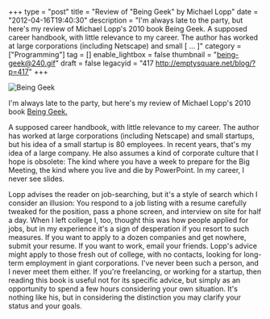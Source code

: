 +++
type = "post"
title = "Review of \"Being Geek\" by Michael Lopp"
date = "2012-04-16T19:40:30"
description = "I'm always late to the party, but here's my review of Michael Lopp's 2010 book Being Geek. A supposed career handbook, with little relevance to my career. The author has worked at large corporations (including Netscape) and small [ ... ]"
category = ["Programming"]
tag = []
enable_lightbox = false
thumbnail = "being-geek@240.gif"
draft = false
legacyid = "417 http://emptysquare.net/blog/?p=417"
+++

<p><img style="display:block; margin-left:auto; margin-right:auto;" src="being-geek.gif" title="Being Geek" /></p>
<p>I'm always late to the party, but here's my review of Michael Lopp's
2010 book <a href="http://www.goodreads.com/book/show/8473471-being-geek">Being
Geek.</a></p>
<p>A supposed career handbook, with little relevance to my career. The
author has worked at large corporations (including Netscape) and small
startups, but his idea of a small startup is 80 employees. In recent
years, that's my idea of a large company. He also assumes a kind of
corporate culture that I hope is obsolete: The kind where you have a
week to prepare for the Big Meeting, the kind where you live and die by
PowerPoint. In my career, I never see slides.</p>
<p>Lopp advises the reader on job-searching, but it's a style of search
which I consider an illusion: You respond to a job listing with a resume
carefully tweaked for the position, pass a phone screen, and interview
on site for half a day. When I left college I, too, thought this was how
people applied for jobs, but in my experience it's a sign of desperation
if you resort to such measures. If you want to apply to a dozen
companies and get nowhere, submit your resume. If you want to work,
email your friends. Lopp's advice might apply to those fresh out of
college, with no contacts, looking for long-term employment in giant
corporations. I've never been such a person, and I never meet them
either. If you're freelancing, or working for a startup, then reading
this book is useful not for its specific advice, but simply as an
opportunity to spend a few hours considering your own situation. It's
nothing like his, but in considering the distinction you may clarify
your status and your goals.</p>
